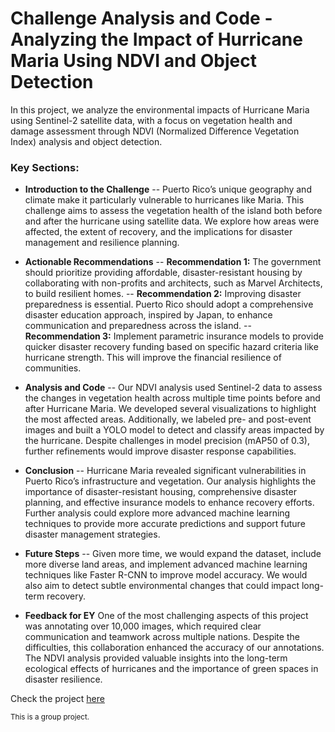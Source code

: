 # Challenge Analysis and Code - Analyzing the Impact of Hurricane Maria Using NDVI and Object Detection

In this project, we analyze the environmental impacts of Hurricane Maria using Sentinel-2 satellite data, with a focus on vegetation health and damage assessment through NDVI (Normalized Difference Vegetation Index) analysis and object detection. 

### Key Sections:

- **Introduction to the Challenge**
-- Puerto Rico’s unique geography and climate make it particularly vulnerable to hurricanes like Maria. This challenge aims to assess the vegetation health of the island both before and after the hurricane using satellite data. We explore how areas were affected, the extent of recovery, and the implications for disaster management and resilience planning.

- **Actionable Recommendations**
-- **Recommendation 1:** The government should prioritize providing affordable, disaster-resistant housing by collaborating with non-profits and architects, such as Marvel Architects, to build resilient homes.
-- **Recommendation 2:** Improving disaster preparedness is essential. Puerto Rico should adopt a comprehensive disaster education approach, inspired by Japan, to enhance communication and preparedness across the island.
-- **Recommendation 3:** Implement parametric insurance models to provide quicker disaster recovery funding based on specific hazard criteria like hurricane strength. This will improve the financial resilience of communities.

- **Analysis and Code**
-- Our NDVI analysis used Sentinel-2 data to assess the changes in vegetation health across multiple time points before and after Hurricane Maria. We developed several visualizations to highlight the most affected areas. Additionally, we labeled pre- and post-event images and built a YOLO model to detect and classify areas impacted by the hurricane. Despite challenges in model precision (mAP50 of 0.3), further refinements would improve disaster response capabilities.

- **Conclusion**
-- Hurricane Maria revealed significant vulnerabilities in Puerto Rico’s infrastructure and vegetation. Our analysis highlights the importance of disaster-resistant housing, comprehensive disaster planning, and effective insurance models to enhance recovery efforts. Further analysis could explore more advanced machine learning techniques to provide more accurate predictions and support future disaster management strategies.

- **Future Steps**
-- Given more time, we would expand the dataset, include more diverse land areas, and implement advanced machine learning techniques like Faster R-CNN to improve model accuracy. We would also aim to detect subtle environmental changes that could impact long-term recovery.

- **Feedback for EY**
One of the most challenging aspects of this project was annotating over 10,000 images, which required clear communication and teamwork across multiple nations. Despite the difficulties, this collaboration enhanced the accuracy of our annotations. The NDVI analysis provided valuable insights into the long-term ecological effects of hurricanes and the importance of green spaces in disaster resilience.




Check the project [here](https://github.com/kbatin/Challenge-Analysis-and-Code/blob/main/Coastal_Resiliensce_T1-7.ipynb)


<sub>This is a group project.</sub>

